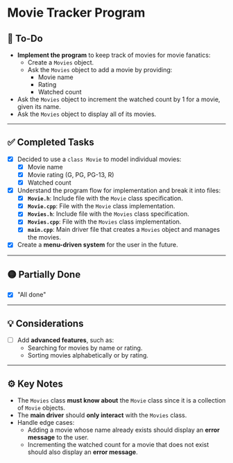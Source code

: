 
# Movie Tracker Program

## 🚀 **To-Do**

-  **Implement the program** to keep track of movies for movie fanatics:
      -  Create a `Movies` object.
      -  Ask the `Movies` object to add a movie by providing:
          - Movie name
          - Rating
          - Watched count
- Ask the `Movies` object to increment the watched count by 1 for a movie, given its name.
- Ask the `Movies` object to display all of its movies.

---

## ✅ **Completed Tasks**

- [x] Decided to use a `class Movie` to model individual movies:
  - [x] Movie name
  - [x] Movie rating (G, PG, PG-13, R)
  - [x] Watched count

- [x] Understand the program flow for implementation and break it into files:
  - [x] **`Movie.h`**: Include file with the `Movie` class specification.
  - [x] **`Movie.cpp`**: File with the `Movie` class implementation.
  - [x] **`Movies.h`**: Include file with the `Movies` class specification.
  - [x] **`Movies.cpp`**: File with the `Movies` class implementation.
  - [x] **`main.cpp`**: Main driver file that creates a `Movies` object and manages the movies.

- [x] Create a **menu-driven system** for the user in the future.
---

## 🟡 **Partially Done**
- [x] "All done"

---

## 💡 **Considerations**

- [ ] Add **advanced features**, such as:
  - Searching for movies by name or rating.
  - Sorting movies alphabetically or by rating.

---

## ⚙️ **Key Notes**

- The `Movies` class **must know about** the `Movie` class since it is a collection of `Movie` objects.
- The **main driver** should **only interact** with the `Movies` class.
- Handle edge cases:
  - Adding a movie whose name already exists should display an **error message** to the user.
  - Incrementing the watched count for a movie that does not exist should also display an **error message**.
